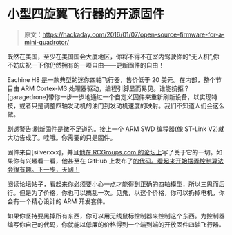 # 小型四旋翼飞行器的开源固件

> 原文：<https://hackaday.com/2016/01/07/open-source-firmware-for-a-mini-quadrotor/>

既然在美国，至少在美国国会大厦地区，你将不得不在室内驾驶你的“无人机”,你不妨庆祝一下你仍然拥有的一项自由——更新固件的自由！

Eachine H8 是一款典型的迷你四轴飞行器，售价低于 20 美元。在内部，整个节目由 ARM Cortex-M3 处理器驱动，编程引脚显而易见。谁能抗拒？[garagedrone]带你一步一步地通过一个自定义固件来重新刷新设备，以实现特技，或者只是调整四轴发动机的油门到发动机速度的映射。我们不知道人们会这么做。

剧透警告:刷新固件是微不足道的。接上一个 ARM SWD 编程器(像 ST-Link V2)就大功告成了。哇哦。你需要的只是固件。

固件来自[silverxxx]，并且[他在 RCGroups.com 的论坛上](http://www.rcgroups.com/forums/showthread.php?t=2512604)写了关于它的一切。如果你有兴趣看一看，他甚至在 GitHub 上发布了[的代码。看起来开始摆弄控制算法会很有趣。下一步，天网！](https://github.com/silver13/h8mini-acro)

阅读论坛帖子，看起来你必须要小心一点才能得到正确的四轴模型，所以三思而后行。但是为了价格，你也可以搞乱一次。见鬼，以这个价格，你可以扔掉电机，你会有一个精心设计的 ARM 开发套件。

如果你坚持要黑掉所有东西，你可以用无线鼠标控制器来控制这个东西。为控制器编写你自己的代码，你就能以低廉的价格得到一个端到端的开放固件四轴飞行器。